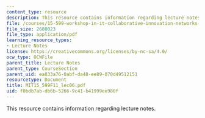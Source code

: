 ```yaml
---
content_type: resource
description: This resource contains information regarding lecture notes.
file: /courses/15-599-workshop-in-it-collaborative-innovation-networks-fall-2011/f0bdb7abdb6b52669c41b41999ee980f_MIT15_599F11_lec06.pdf
file_size: 2680023
file_type: application/pdf
learning_resource_types:
- Lecture Notes
license: https://creativecommons.org/licenses/by-nc-sa/4.0/
ocw_type: OCWFile
parent_title: Lecture Notes
parent_type: CourseSection
parent_uid: ea833a76-0abf-da48-ee89-070d49512151
resourcetype: Document
title: MIT15_599F11_lec06.pdf
uid: f0bdb7ab-db6b-5266-9c41-b41999ee980f
---
```

This resource contains information regarding lecture notes.